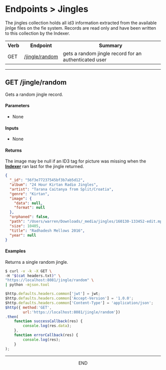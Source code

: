 <div class="page-header">
  <h1  id="page-title">Endpoints > Jingles</h1>
</div>

The jingles collection holds all id3 information extracted from the available jinlge files
on the fie system. Records are read only and have been written to this collection by the Indexer.

<table id="tbl">
  <colgroup>
    <col>
    <col>
    <col>
  </colgroup>
  <tr>
    <th>Verb</th>
    <th>Endpoint</th>
    <th>Summary</th>
  </tr>
  <tr><td>GET</td><td><a href="#get.jingle.random">/jingle/random</a></td><td>gets a random jingle record for an authenticated user</td></tr>

</table>





<a name="get.jingle.random"></a>
<!-- GET /jingle/random ----------------------------------------- -->
<!-- -->
<!-- -->
<!-- -->
___
## GET /jingle/random
Gets a random jingle record.

#### Parameters
* None


#### Inputs
* None

#### Returns

The image may be null if an ID3 tag for picture was missing
when the
__[Indexer](/index.html?md=pages_indexer.md)__
 ran last for the jingle returned.

```json
{
  "_id": "56f3e77237545bf3b7ab5d12",
  "album": "24 Hour Kirtan Radio Jingles",
  "artist": "Tarana Caitanya from Split/Croatia",
  "genre": "Kirtan",
  "image": {
    "data": null,
    "format": null
  },
  "orphaned": false,
  "path": "/Users/warren/Downloads/_media/jingles/160130-133452-edit.mp3",
  "size": 10405,
  "title": "Radhadesh Mellows 2016",
  "year": null
}
```


#### Examples
Returns a single random jingle.
```bash
$ curl -v -k -X GET \
-H "$(cat headers.txt)" \
"https://localhost:8081/jingle/random" \
| python -mjson.tool
```

```javascript
$http.defaults.headers.common['jwt'] = jwt;
$http.defaults.headers.common['Accept-Version'] = '1.0.0';
$http.defaults.headers.common['Content-Type'] = 'application/json';
$http({ method:'GET',
        url:'https://localhost:8081/jingle/random'})
.then(
    function successCallback(res) {
        console.log(res.data);
    },
    function errorCallback(res) {
        console.log(res);
    }
);
```







___
<div style="margin:0 auto;text-align:center;">END</div>
